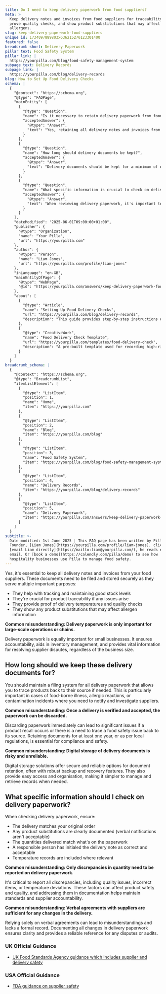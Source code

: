 ```yaml
---
title: Do I need to keep delivery paperwork from food suppliers?
meta: >
  Keep delivery notes and invoices from food suppliers for traceability, to
  prove quality checks, and show product substitutions that may affect
  allergens.
slug: keep-delivery-paperwork-food-suppliers
unique id: 1734097889803x636215270123301400
featured: false
breadcrumb short: Delivery Paperwork
pillar text: Food Safety System
pillar link: |
  https://yourpilla.com/blog/food-safety-management-system
subpage text: Delivery Records
subpage link: |
  https://yourpilla.com/blog/delivery-records
blog: How to Set Up Food Delivery Checks
schema: |
  {
    "@context": "https://schema.org",
    "@type": "FAQPage",
    "mainEntity": [
      {
        "@type": "Question",
        "name": "Is it necessary to retain delivery paperwork from food suppliers?",
        "acceptedAnswer": {
          "@type": "Answer",
          "text": "Yes, retaining all delivery notes and invoices from your food suppliers is essential. These documents are crucial for maintaining good stock levels, ensuring product traceability in case of issues, proving delivery conditions, and documenting product substitutions that could affect allergen information. These records support small and large businesses alike by ensuring accountability, aiding inventory management, and facilitating dispute resolution with suppliers."
        }
      },
      {
        "@type": "Question",
        "name": "How long should delivery documents be kept?",
        "acceptedAnswer": {
          "@type": "Answer",
          "text": "Delivery documents should be kept for a minimum of one year or as per local regulations. Retaining these documents enables product tracing back to the suppliers in cases involving food-borne illnesses, allergic reactions, or contamination. This practice helps in notifying and investigating suppliers effectively, hence is crucial for compliance and ensuring safety."
        }
      },
      {
        "@type": "Question",
        "name": "What specific information is crucial to check on delivery paperwork?",
        "acceptedAnswer": {
          "@type": "Answer",
          "text": "When reviewing delivery paperwork, it's important to ensure that the delivery aligns with your original order, any product substitutions are documented, the quantities delivered match the paperwork, and a responsible person has initialed the delivery as correct. Additionally, ensure temperature records are included if relevant. Documenting these details is vital for maintaining quality and safety standards."
        }
      }
    ],
    "dateModified": "2025-06-01T09:00:00+01:00",
    "publisher": {
      "@type": "Organization",
      "name": "Your Pilla",
      "url": "https://yourpilla.com"
    },
    "author": {
      "@type": "Person",
      "name": "Liam Jones",
      "url": "https://yourpilla.com/profile/liam-jones"
    },
    "inLanguage": "en-GB",
    "mainEntityOfPage": {
      "@type": "WebPage",
      "@id": "https://yourpilla.com/answers/keep-delivery-paperwork-food-suppliers"
    },
    "about": [
      {
        "@type": "Article",
        "name": "Setting Up Food Delivery Checks",
        "url": "https://yourpilla.com/blog/delivery-records",
        "description": "This guide provides step-by-step instructions on setting up checks for food deliveries to ensure safety and compliance."
      },
      {
        "@type": "CreativeWork",
        "name": "Food Delivery Check Template",
        "url": "https://yourpilla.com/templates/food-delivery-check",
        "description": "A pre-built template used for recording high-risk deliveries and any delivery-related issues efficiently."
      }
    ]
  }
breadcrumb_schema: |
  {
    "@context": "https://schema.org",
    "@type": "BreadcrumbList",
    "itemListElement": [
      {
        "@type": "ListItem",
        "position": 1,
        "name": "Home",
        "item": "https://yourpilla.com"
      },
      {
        "@type": "ListItem",
        "position": 2,
        "name": "Blog",
        "item": "https://yourpilla.com/blog"
      },
      {
        "@type": "ListItem",
        "position": 3,
        "name": "Food Safety System",
        "item": "https://yourpilla.com/blog/food-safety-management-system"
      },
      {
        "@type": "ListItem",
        "position": 4,
        "name": "Delivery Records",
        "item": "https://yourpilla.com/blog/delivery-records"
      },
      {
        "@type": "ListItem",
        "position": 5,
        "name": "Delivery Paperwork",
        "item": "https://yourpilla.com/answers/keep-delivery-paperwork-food-suppliers"
      }
    ]
  }
subtitle: >-
  Date modified: 1st June 2025 | This FAQ page has been written by Pilla
  Founder, [Liam Jones](https://yourpilla.com/profile/liam-jones), click to
  [email Liam directly](https://mailto:liam@yourpilla.com/), he reads every
  email. Or [book a demo](https://calendly.com/pilla/demo) to see how
  hospitality businesses use Pilla to manage food safety.
---
```

Yes, it's essential to keep all delivery notes and invoices from your food suppliers. These documents need to be filed and stored securely as they serve multiple important purposes:

-   They help with tracking and maintaining good stock levels
-   They're crucial for product traceability if any issues arise
-   They provide proof of delivery temperatures and quality checks
-   They show any product substitutions that may affect allergen information

**Common misunderstanding: Delivery paperwork is only important for large-scale operations or chains.**

Delivery paperwork is equally important for small businesses. It ensures accountability, aids in inventory management, and provides vital information for resolving supplier disputes, regardless of the business size.

## How long should we keep these delivery documents for?

You should maintain a filing system for all delivery paperwork that allows you to trace products back to their source if needed. This is particularly important in cases of food-borne illness, allergic reactions, or contamination incidents where you need to notify and investigate suppliers.

**Common misunderstanding: Once a delivery is verified and accepted, the paperwork can be discarded.**

Discarding paperwork immediately can lead to significant issues if a product recall occurs or there is a need to trace a food safety issue back to its source. Retaining documents for at least one year, or as per local regulations, is essential for compliance and safety.

**Common misunderstanding: Digital storage of delivery documents is risky and unreliable.**

Digital storage solutions offer secure and reliable options for document retention, often with robust backup and recovery features. They also provide easy access and organisation, making it simpler to manage and retrieve records when needed.

## What specific information should I check on delivery paperwork?

When checking delivery paperwork, ensure:

-   The delivery matches your original order
-   Any product substitutions are clearly documented (verbal notifications aren't acceptable)
-   The quantities delivered match what's on the paperwork
-   A responsible person has initialed the delivery note as correct and acceptable
-   Temperature records are included where relevant

**Common misunderstanding: Only discrepancies in quantity need to be reported on delivery paperwork.**

It's critical to report all discrepancies, including quality issues, incorrect items, or temperature deviations. These factors can affect product safety and quality, and addressing them in documentation helps maintain standards and supplier accountability.

**Common misunderstanding: Verbal agreements with suppliers are sufficient for any changes in the delivery.**

Relying solely on verbal agreements can lead to misunderstandings and lacks a formal record. Documenting all changes in delivery paperwork ensures clarity and provides a reliable reference for any disputes or audits.

### UK Official Guidance

-   [UK Food Standards Agency guidance which includes supplier and delivery safety](https://www.food.gov.uk/business-guidance/managing-food-safety)

### USA Official Guidance

-   [FDA guidance on supplier safety](https://www.fda.gov/food/importing-food-products-united-states/industry-resources-third-party-audit-standards-and-fsma-supplier-verification-requirements)

